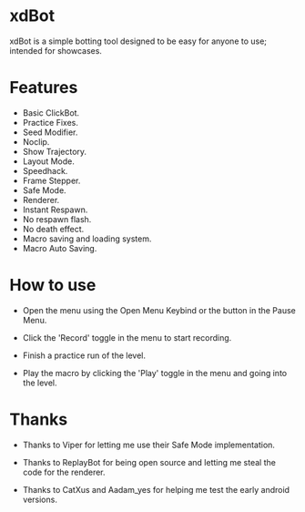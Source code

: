 # xdBot

<cl>xdBot</c> is a simple botting tool designed to be easy for anyone to use; intended for <cg>showcases</c>.

# Features

 * Basic ClickBot.
 * Practice Fixes.
 * Seed Modifier.
 * Noclip.
 * Show Trajectory.
 * Layout Mode.
 * Speedhack.
 * Frame Stepper.
 * Safe Mode.
 * Renderer.
 * Instant Respawn.
 * No respawn flash.
 * No death effect.
 * Macro saving and loading system.
 * Macro Auto Saving.

# How to use

* Open the menu using the Open Menu Keybind or the button in the Pause Menu.

* Click the 'Record' toggle in the menu to start recording.

* Finish a practice run of the level.

* Play the macro by clicking the 'Play' toggle in the menu and going into the level.

# Thanks

* Thanks to Viper for letting me use their Safe Mode implementation.

* Thanks to ReplayBot for being open source and letting me steal the code for the renderer.

* Thanks to CatXus and Aadam_yes for helping me test the early android versions.